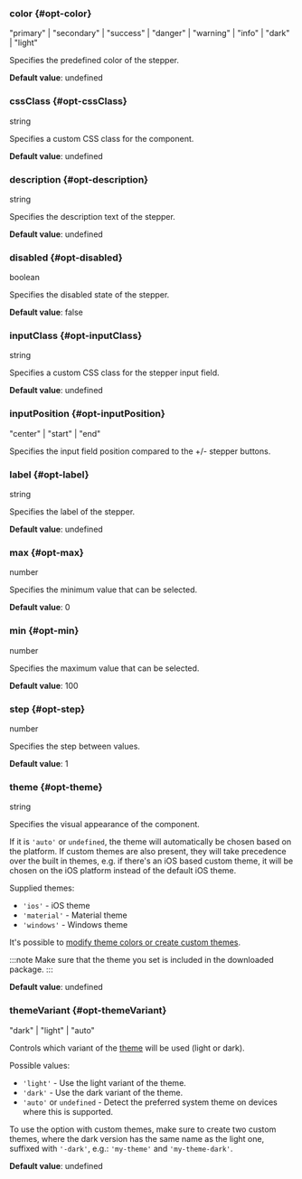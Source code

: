 ### color {#opt-color}

"primary" &#124; "secondary" &#124; "success" &#124; "danger" &#124; "warning" &#124; "info" &#124; "dark" &#124; "light"

Specifies the predefined color of the stepper.

**Default value**: undefined
### cssClass {#opt-cssClass}

string

Specifies a custom CSS class for the component.

**Default value**: undefined
### description {#opt-description}

string

Specifies the description text of the stepper.

**Default value**: undefined
### disabled {#opt-disabled}

boolean

Specifies the disabled state of the stepper.

**Default value**: false
### inputClass {#opt-inputClass}

string

Specifies a custom CSS class for the stepper input field.

**Default value**: undefined
### inputPosition {#opt-inputPosition}

"center" &#124; "start" &#124; "end"

Specifies the input field position compared to the +/- stepper buttons.
### label {#opt-label}

string

Specifies the label of the stepper.

**Default value**: undefined
### max {#opt-max}

number

Specifies the minimum value that can be selected.

**Default value**: 0
### min {#opt-min}

number

Specifies the maximum value that can be selected.

**Default value**: 100
### step {#opt-step}

number

Specifies the step between values.

**Default value**: 1
### theme {#opt-theme}

string

Specifies the visual appearance of the component.

If it is `'auto'` or `undefined`, the theme will automatically be chosen based on the platform.
If custom themes are also present, they will take precedence over the built in themes, e.g. if there&#039;s an iOS based custom theme,
it will be chosen on the iOS platform instead of the default iOS theme.

Supplied themes:
- `'ios'` - iOS theme
- `'material'` - Material theme
- `'windows'` - Windows theme

It&#039;s possible to [modify theme colors or create custom themes](https://docs.mobiscroll.com/theming).

:::note
Make sure that the theme you set is included in the downloaded package.
:::

**Default value**: undefined
### themeVariant {#opt-themeVariant}

"dark" &#124; "light" &#124; "auto"

Controls which variant of the [theme](#opt-theme) will be used (light or dark).

Possible values:
- `'light'` - Use the light variant of the theme.
- `'dark'` - Use the dark variant of the theme.
- `'auto'` or `undefined` - Detect the preferred system theme on devices where this is supported.

To use the option with custom themes, make sure to create two custom themes, where the dark version has the same name as the light one,
suffixed with `'-dark'`, e.g.: `'my-theme'` and `'my-theme-dark'`.

**Default value**: undefined